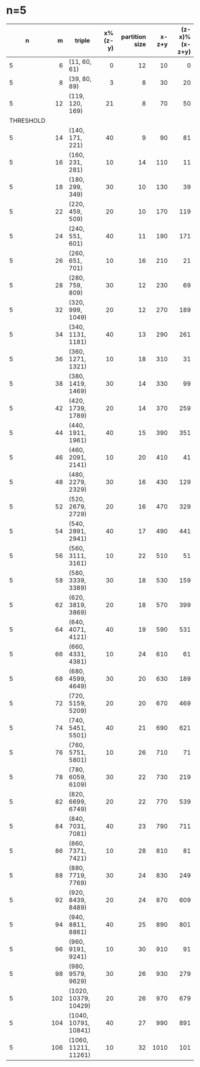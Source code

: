 # n=5
|    n    | m |       triple       |x%(z-y)|partition size|x-z+y|(z-x)%(x-z+y)|
|---------|--:|--------------------|------:|-------------:|----:|------------:|
|        5|  6|(11, 60, 61)        |      0|            12|   10|            0|
|        5|  8|(39, 80, 89)        |      3|             8|   30|           20|
|        5| 12|(119, 120, 169)     |     21|             8|   70|           50|
|THRESHOLD|   |                    |       |              |     |             |
|        5| 14|(140, 171, 221)     |     40|             9|   90|           81|
|        5| 16|(160, 231, 281)     |     10|            14|  110|           11|
|        5| 18|(180, 299, 349)     |     30|            10|  130|           39|
|        5| 22|(220, 459, 509)     |     20|            10|  170|          119|
|        5| 24|(240, 551, 601)     |     40|            11|  190|          171|
|        5| 26|(260, 651, 701)     |     10|            16|  210|           21|
|        5| 28|(280, 759, 809)     |     30|            12|  230|           69|
|        5| 32|(320, 999, 1049)    |     20|            12|  270|          189|
|        5| 34|(340, 1131, 1181)   |     40|            13|  290|          261|
|        5| 36|(360, 1271, 1321)   |     10|            18|  310|           31|
|        5| 38|(380, 1419, 1469)   |     30|            14|  330|           99|
|        5| 42|(420, 1739, 1789)   |     20|            14|  370|          259|
|        5| 44|(440, 1911, 1961)   |     40|            15|  390|          351|
|        5| 46|(460, 2091, 2141)   |     10|            20|  410|           41|
|        5| 48|(480, 2279, 2329)   |     30|            16|  430|          129|
|        5| 52|(520, 2679, 2729)   |     20|            16|  470|          329|
|        5| 54|(540, 2891, 2941)   |     40|            17|  490|          441|
|        5| 56|(560, 3111, 3161)   |     10|            22|  510|           51|
|        5| 58|(580, 3339, 3389)   |     30|            18|  530|          159|
|        5| 62|(620, 3819, 3869)   |     20|            18|  570|          399|
|        5| 64|(640, 4071, 4121)   |     40|            19|  590|          531|
|        5| 66|(660, 4331, 4381)   |     10|            24|  610|           61|
|        5| 68|(680, 4599, 4649)   |     30|            20|  630|          189|
|        5| 72|(720, 5159, 5209)   |     20|            20|  670|          469|
|        5| 74|(740, 5451, 5501)   |     40|            21|  690|          621|
|        5| 76|(760, 5751, 5801)   |     10|            26|  710|           71|
|        5| 78|(780, 6059, 6109)   |     30|            22|  730|          219|
|        5| 82|(820, 6699, 6749)   |     20|            22|  770|          539|
|        5| 84|(840, 7031, 7081)   |     40|            23|  790|          711|
|        5| 86|(860, 7371, 7421)   |     10|            28|  810|           81|
|        5| 88|(880, 7719, 7769)   |     30|            24|  830|          249|
|        5| 92|(920, 8439, 8489)   |     20|            24|  870|          609|
|        5| 94|(940, 8811, 8861)   |     40|            25|  890|          801|
|        5| 96|(960, 9191, 9241)   |     10|            30|  910|           91|
|        5| 98|(980, 9579, 9629)   |     30|            26|  930|          279|
|        5|102|(1020, 10379, 10429)|     20|            26|  970|          679|
|        5|104|(1040, 10791, 10841)|     40|            27|  990|          891|
|        5|106|(1060, 11211, 11261)|     10|            32| 1010|          101|

